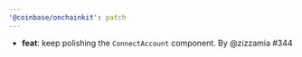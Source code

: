 ```yaml
---
'@coinbase/onchainkit': patch
---
```


- **feat**: keep polishing the `ConnectAccount` component. By @zizzamia #344
